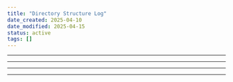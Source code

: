 ```yaml
---
title: "Directory Structure Log"
date_created: 2025-04-10
date_modified: 2025-04-15
status: active
tags: []
---
```


---

---

---

---


